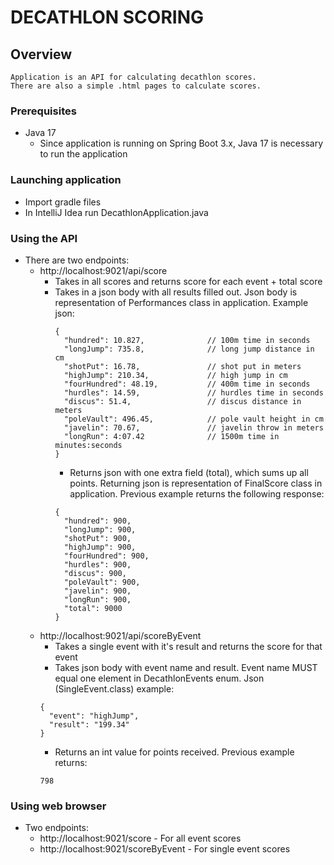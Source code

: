 # DECATHLON SCORING

## Overview
    Application is an API for calculating decathlon scores.
    There are also a simple .html pages to calculate scores.

### Prerequisites
- Java 17 
  - Since application is running on Spring Boot 3.x, Java 17 is necessary to run the application

### Launching application
- Import gradle files
- In IntelliJ Idea run DecathlonApplication.java

### Using the API
- There are two endpoints:
  - http://localhost:9021/api/score
    - Takes in all scores and returns score for each event + total score
    - Takes in a json body with all results filled out. Json body is representation of Performances class in application. Example json:
      ```
      {
        "hundred": 10.827,              // 100m time in seconds
        "longJump": 735.8,              // long jump distance in cm
        "shotPut": 16.78,               // shot put in meters
        "highJump": 210.34,             // high jump in cm
        "fourHundred": 48.19,           // 400m time in seconds
        "hurdles": 14.59,               // hurdles time in seconds
        "discus": 51.4,                 // discus distance in meters
        "poleVault": 496.45,            // pole vault height in cm
        "javelin": 70.67,               // javelin throw in meters
        "longRun": 4:07.42              // 1500m time in minutes:seconds
      }
      ```
      - Returns json with one extra field (total), which sums up all points. 
        Returning json is representation of FinalScore class in application. Previous example returns the following response: 
      ```
      {
        "hundred": 900,
        "longJump": 900,
        "shotPut": 900,
        "highJump": 900,
        "fourHundred": 900,
        "hurdles": 900,
        "discus": 900,
        "poleVault": 900,
        "javelin": 900,
        "longRun": 900,
        "total": 9000
      }
      ```
  - http://localhost:9021/api/scoreByEvent
    - Takes a single event with it's result and returns the score for that event
    - Takes json body with event name and result. Event name MUST equal one element in
      DecathlonEvents enum. Json (SingleEvent.class) example: 
    ```
    {
      "event": "highJump", 
      "result": "199.34"
    }
    ```
    - Returns an int value for points received. Previous example returns:
    ```
    798
    ```
      
### Using web browser
- Two endpoints:
  - http://localhost:9021/score - For all event scores
  - http://localhost:9021/scoreByEvent - For single event scores

